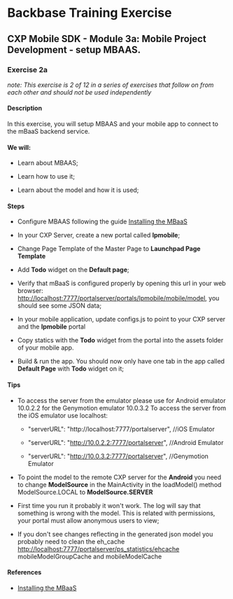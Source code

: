 Backbase Training Exercise
==========================

CXP Mobile SDK - Module 3a: Mobile Project Development - setup MBAAS.
---------------------------------------------------------------------

### Exercise 2a

*note: This exercise is 2 of 12 in a series of exercises that follow on from
each other and should not be used independently*

#### Description

In this exercise, you will setup MBAAS and your mobile app to connect to the
mBaaS backend service.

#### We will:

-   Learn about MBAAS;

-   Learn how to use it;

-   Learn about the model and how it is used;

#### Steps

-   Configure MBAAS following the guide [Installing the
    MBaaS](<https://my.backbase.com/resources/documentation/mobile-sdk/1.2/mobileapp_install_backend.html>)

-   In your CXP Server, create a new portal called **lpmobile**;

-   Change Page Template of the Master Page to **Launchpad Page Template**

-   Add **Todo** widget on the **Default page**;

-   Verify that mBaaS is configured properly by opening this url in your web
    browser: <http://localhost:7777/portalserver/portals/lpmobile/mobile/model>,
    you should see some JSON data;

-   In your mobile application, update configs.js to point to your CXP server
    and the **lpmobile** portal

-   Copy statics with the **Todo** widget from the portal into the assets folder
    of your mobile app.

-   Build & run the app. You should now only have one tab in the app called
    **Default Page** with **Todo** widget on it;

#### Tips

-   To access the server from the emulator please use for Android emulator
    10.0.2.2 for the Genymotion emulator 10.0.3.2 To access the server from the
    iOS emulator use localhost:

    -   "serverURL": "http://localhost:7777/portalserver", //iOS Emulator

    -   "serverURL": "http://10.0.2.2:7777/portalserver", //Android Emulator

    -   "serverURL": "http://10.0.3.2:7777/portalserver", //Genymotion Emulator

-   To point the model to the remote CXP server for the **Android** you need to
    change **ModelSource** in the MainActivity in the loadModel() method
    ModelSource.LOCAL to **ModelSource.SERVER**

-   First time you run it probably it won't work. The log will say that
    something is wrong with the model. This is related with permissions, your
    portal must allow anonymous users to view;

-   If you don't see changes reflecting in the generated json model you probably
    need to clean the eh\_cache
    <http://localhost:7777/portalserver/ps_statistics/ehcache>
    mobileModelGroupCache and mobileModelCache

#### References

-   [Installing the
    MBaaS](<https://my.backbase.com/resources/documentation/mobile-sdk/1.2/mobileapp_install_backend.html>)
